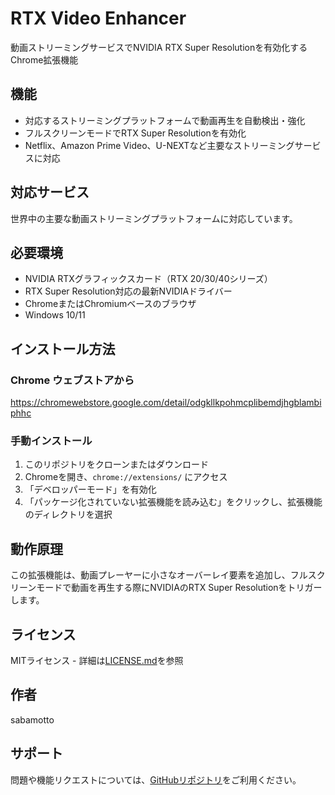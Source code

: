 # RTX Video Enhancer

動画ストリーミングサービスでNVIDIA RTX Super Resolutionを有効化するChrome拡張機能

## 機能

- 対応するストリーミングプラットフォームで動画再生を自動検出・強化
- フルスクリーンモードでRTX Super Resolutionを有効化
- Netflix、Amazon Prime Video、U-NEXTなど主要なストリーミングサービスに対応

## 対応サービス

世界中の主要な動画ストリーミングプラットフォームに対応しています。

## 必要環境

- NVIDIA RTXグラフィックスカード（RTX 20/30/40シリーズ）
- RTX Super Resolution対応の最新NVIDIAドライバー
- ChromeまたはChromiumベースのブラウザ
- Windows 10/11

## インストール方法

### Chrome ウェブストアから
https://chromewebstore.google.com/detail/odgkllkpohmcplibemdjhgblambiphhc

### 手動インストール
1. このリポジトリをクローンまたはダウンロード
2. Chromeを開き、`chrome://extensions/` にアクセス
3. 「デベロッパーモード」を有効化
4. 「パッケージ化されていない拡張機能を読み込む」をクリックし、拡張機能のディレクトリを選択

## 動作原理

この拡張機能は、動画プレーヤーに小さなオーバーレイ要素を追加し、フルスクリーンモードで動画を再生する際にNVIDIAのRTX Super Resolutionをトリガーします。

## ライセンス

MITライセンス - 詳細は[LICENSE.md](LICENSE.md)を参照

## 作者

sabamotto

## サポート

問題や機能リクエストについては、[GitHubリポジトリ](https://github.com/sabamotto/rtx-video-enhancer-extension)をご利用ください。